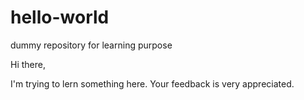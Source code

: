 # hello-world
dummy repository for learning purpose

Hi there,

I'm trying to lern something here. Your feedback is very appreciated. 
